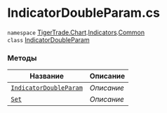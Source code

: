 
# IndicatorDoubleParam.cs
`namespace` [TigerTrade.Chart](../../../../TigerTrade.Chart.md).[Indicators](../../../../TigerTrade.Chart/Indicators.md).[Common](../../../../TigerTrade.Chart/Indicators/Common.md)  
        `class` [IndicatorDoubleParam](../IndicatorDoubleParam.cs.md)

### Методы
| Название | Описание |
| --- | --- |
| [`IndicatorDoubleParam`](./Методы/IndicatorDoubleParam.md) | *Описание* |
| [`Set`](./Методы/Set.md) | *Описание* |
